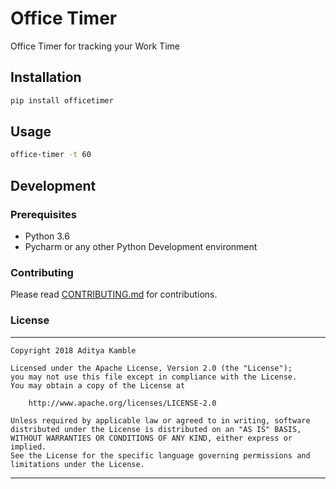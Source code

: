 # Office Timer

Office Timer for tracking your Work Time

## Installation

```bash
pip install officetimer
```

## Usage

```bash
office-timer -t 60
```

## Development

### Prerequisites

- Python 3.6
- Pycharm or any other Python Development environment

### Contributing

Please read [CONTRIBUTING.md](CONTRIBUTING.md) for contributions.


### License
-------
    Copyright 2018 Aditya Kamble

    Licensed under the Apache License, Version 2.0 (the "License");
    you may not use this file except in compliance with the License.
    You may obtain a copy of the License at

        http://www.apache.org/licenses/LICENSE-2.0

    Unless required by applicable law or agreed to in writing, software
    distributed under the License is distributed on an "AS IS" BASIS,
    WITHOUT WARRANTIES OR CONDITIONS OF ANY KIND, either express or implied.
    See the License for the specific language governing permissions and
    limitations under the License.
---
